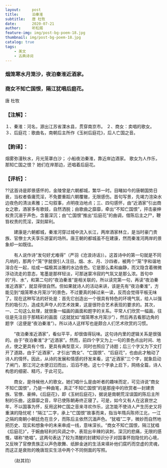 ```yaml
---
layout:     post
title:      泊秦淮
subtitle:   唐 杜牧
date:       2020-07-21
author:     听松阁
feature-img: img/post-bg-poem-18.jpg
thumbnail: img/post-bg-poem-18.jpg
catalog: true
tags:
    - 美文
    - 古典诗词
---
```



### 烟笼寒水月笼沙，夜泊秦淮近酒家。
### 商女不知亡国恨，隔江犹唱后庭花。

唐 杜牧

### 【注解】：
１、秦淮：河名，源出江苏省溧水县，贯穿南京市。
２、商女：卖唱的歌女。
３、后庭花：歌曲名，南朝后主所作《玉树后庭花》，后人亡国之音。

### 【韵译】：
烟雾弥漫秋水，月光笼罩白沙；
小船夜泊秦淮，靠近岸边酒家。
歌女为人作乐，那知亡国之恨？
她们在岸那边，还唱着后庭花。

### 【评析】：
??这首诗是即景感怀的，金陵曾是六朝都城，繁华一时。目睹如今的唐朝国势日衰，当权者昏庸荒淫，不免要重蹈六朝覆辙，无限感伤。首句写景，先竭力渲染水边夜色的清淡素雅；二句叙事，点明夜泊地点；三、四句感怀，由“近酒家”引出商女之歌，酒家多有歌妓，自然洒脱；由歌曲之靡靡，牵出“不知亡国恨”，抨击豪绅权贵沉溺于声色，含蓄深沉；由“亡国恨”推出“后庭花”的曲调，借陈后主之尸，鞭笞权贵的荒淫，深刻犀利。


　　建康是六朝都城，秦淮河穿过城中流入长江，两岸酒家林立，是当时豪门贵族、官僚士大夫享乐游宴的场所。唐王朝的都城虽不在建康，然而秦淮河两岸的景象却一如既往。

　　有人说作诗“发句好尤难得”（严羽《沧浪诗话》）。这首诗中的第一句就是不同凡响的，那两个“笼”字就很引人注目。烟、水、月、沙四者，被两个“笼”字和谐地溶合在一起，绘成一幅极其淡雅的水边夜色。它是那么柔和幽静，而又隐含着微微浮动流走的意态，笔墨是那样轻淡，可那迷蒙冷寂的气氛又是那么浓。首句中的“月、水”，和第二句的“夜泊秦淮”是相关联的，所以读完第一句，再读“夜泊秦淮近酒家”，就显得很自然。但如果就诗人的活动来讲，该是先有“夜泊秦淮”，方能见到“烟笼寒水月笼沙”的景色，不过要真的掉过来一读，反而会觉得平板无味了。现在这种写法的好处是：首先它创造出一个很具有特色的环境气氛，给人以强烈的吸引力，造成先声夺人的艺术效果，这是很符合艺术表现的要求的。其次，一、二句这么处理，就很象一幅画的画面和题字的关系。平常人们欣赏一幅画，往往是先注目于那精彩的画面（这就犹如“烟笼寒水月笼沙”），然后再去看那边角的题字（这便是“夜泊秦淮”）。所以诗人这样写也是颇合人们艺术欣赏的习惯。

　　“夜泊秦淮近酒家”，看似平平，却很值得玩味。这句诗内里的逻辑关系是很强的。由于“夜泊秦淮”才“近酒家”。然而，前四个字又为上一句的景色点出时间、地点，使之更具有个性，更具有典型意义，同时也照应了诗题；后三个字又为下文打开了道路，由于“近酒家”，才引出“商女”、“亡国恨”、“后庭花”，也由此才触动了诗人的情怀。因此，从诗的发展和情感的抒发来看，这“近酒家”三个字，就象启动了闸门，那江河之水便汩汩而出，滔滔不绝。这七个字承上启下，网络全篇，诗人构思的细密、精巧，于此可见。

　　商女，是侍候他人的歌女。她们唱什么是由听者的趣味而定，可见诗说“商女不知亡国恨”，乃是一种曲笔，真正“不知亡国恨”的是那座中的欣赏者—封建贵族、官僚、豪绅。《后庭花》，即《玉树后庭花》，据说是南朝荒淫误国的陈后主所制的乐曲，这靡靡之音，早已使陈朝寿终正寝了。可是，如今又有人在这衰世之年，不以国事为怀，反用这种亡国之音来寻欢作乐，这怎能不使诗人产生历史又将重演的隐忧呢！“隔江”二字，承上“亡国恨”故事而来，指当年隋兵陈师江北，一江之隔的南朝小朝廷危在旦夕，而陈后主依然沉湎声色。“犹唱”二字，微妙而自然地把历史、现实和想象中的未来串成一线，意味深长。“商女不知亡国恨，隔江犹唱《后庭花》”，于婉曲轻利的风调之中，表现出辛辣的讽刺，深沉的悲痛，无限的感慨，堪称“绝唱”。这两句表达了较为清醒的封建知识分子对国事怀抱隐忧的心境，又反映了官僚贵族正以声色歌舞、纸醉金迷的生活来填补他们腐朽而空虚的灵魂，而这正是衰败的晚唐现实生活中两个不同侧面的写照。

　　（赵其钧）

